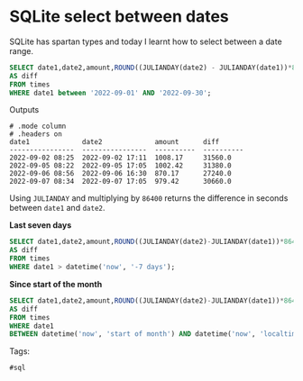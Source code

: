 # SQLite select between dates

SQLite has spartan types and today I learnt how to select between a date
range.

```sql
SELECT date1,date2,amount,ROUND((JULIANDAY(date2) - JULIANDAY(date1))*86400) 
AS diff 
FROM times 
WHERE date1 between '2022-09-01' AND '2022-09-30';
```

Outputs

```shell
# .mode column
# .headers on
date1             date2             amount      diff
----------------  ----------------  ----------  ----------
2022-09-02 08:25  2022-09-02 17:11  1008.17     31560.0
2022-09-05 08:22  2022-09-05 17:05  1002.42     31380.0
2022-09-06 08:56  2022-09-06 16:30  870.17      27240.0
2022-09-07 08:34  2022-09-07 17:05  979.42      30660.0
```

Using `JULIANDAY` and multiplying by `86400` returns the difference in
seconds between `date1` and `date2`. 

**Last seven days**
```sql
SELECT date1,date2,amount,ROUND((JULIANDAY(date2)-JULIANDAY(date1))*86400)
AS diff
FROM times
WHERE date1 > datetime('now', '-7 days');
```

**Since start of the month**

```sql
SELECT date1,date2,amount,ROUND((JULIANDAY(date2)-JULIANDAY(date1))*86400)
AS diff
FROM times
WHERE date1
BETWEEN datetime('now', 'start of month') AND datetime('now', 'localtime');`
```

Tags:

    #sql
